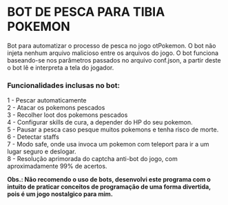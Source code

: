 # BOT DE PESCA PARA TIBIA POKEMON 

Bot para automatizar o processo de pesca no jogo otPokemon.
O bot não injeta nenhum arquivo malicioso entre os arquivos do jogo. O bot funciona baseando-se nos parâmetros passados no arquivo conf.json, a partir deste o bot lê e interpreta a tela do jogador.

### Funcionalidades inclusas no bot:

1 - Pescar automaticamente\
2 - Atacar os pokemons pescados\
3 - Recolher loot dos pokemons pescados\
4 - Configurar skills de cura, a depender do HP do seu pokemon.\
5 - Pausar a pesca caso pesque muitos pokemons e tenha risco de morte.\
6 - Detectar staffs\
7 - Modo safe, onde usa invoca um pokemon com teleport para ir a um lugar seguro e deslogar.\
8 - Resolução aprimorada do captcha anti-bot do jogo, com aproximadamente 99% de acertos.

**Obs.: Não recomendo o uso de bots, desenvolvi este programa com o intuito de praticar conceitos de programação de uma forma divertida, pois é um jogo nostalgico para mim.**
